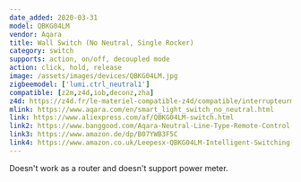 ```yaml
---
date_added: 2020-03-31
model: QBKG04LM
vendor: Aqara
title: Wall Switch (No Neutral, Single Rocker)
category: switch
supports: action, on/off, decoupled mode
action: click, hold, release
image: /assets/images/devices/QBKG04LM.jpg
zigbeemodel: ['lumi.ctrl_neutral1']
compatible: [z2m,z4d,iob,deconz,zha]
z4d: https://z4d.fr/le-materiel-compatible-z4d/compatible/interrupteurmuralsimpledoubletouche
mlink: https://www.aqara.com/en/smart_light_switch_no_neutral.html
link: https://www.aliexpress.com/af/QBKG04LM-switch.html
link2: https://www.banggood.com/Aqara-Neutral-Line-Type-Remote-Control-Switch-Home-Light-Controller-Intelligent-Wall-Switch-From-Xiaomi-Eco-Sy-p-1316484.html
link3: https://www.amazon.de/dp/B07YWB3F5C
link4: https://www.amazon.co.uk/Leepesx-QBKG04LM-Intelligent-Switching-Firewire/dp/B07Y54MJLR
---
```

Doesn't work as a router and doesn't support power meter.
